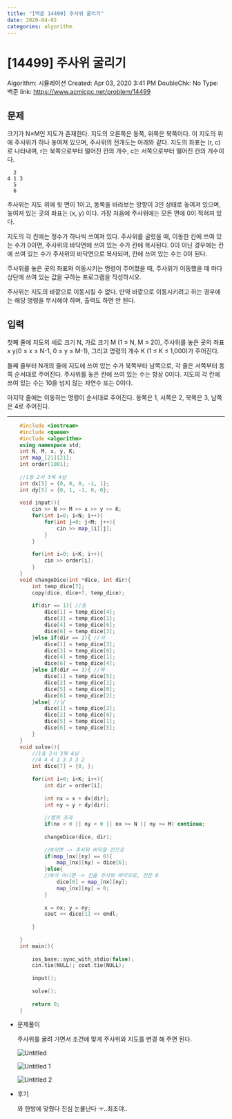 ```yaml
---
title: "[백준 14499] 주사위 굴리기"
date: 2020-04-02
categories: algorithm
---
```


# [14499] 주사위 굴리기

Algorithm: 시뮬레이션
Created: Apr 03, 2020 3:41 PM
DoubleChk: No
Type: 백준
link: https://www.acmicpc.net/problem/14499

## 문제

크기가 N×M인 지도가 존재한다. 지도의 오른쪽은 동쪽, 위쪽은 북쪽이다. 이 지도의 위에 주사위가 하나 놓여져 있으며, 주사위의 전개도는 아래와 같다. 지도의 좌표는 (r, c)로 나타내며, r는 북쪽으로부터 떨어진 칸의 개수, c는 서쪽으로부터 떨어진 칸의 개수이다.

      2
    4 1 3
      5
      6

주사위는 지도 위에 윗 면이 1이고, 동쪽을 바라보는 방향이 3인 상태로 놓여져 있으며, 놓여져 있는 곳의 좌표는 (x, y) 이다. 가장 처음에 주사위에는 모든 면에 0이 적혀져 있다.

지도의 각 칸에는 정수가 하나씩 쓰여져 있다. 주사위를 굴렸을 때, 이동한 칸에 쓰여 있는 수가 0이면, 주사위의 바닥면에 쓰여 있는 수가 칸에 복사된다. 0이 아닌 경우에는 칸에 쓰여 있는 수가 주사위의 바닥면으로 복사되며, 칸에 쓰여 있는 수는 0이 된다.

주사위를 놓은 곳의 좌표와 이동시키는 명령이 주어졌을 때, 주사위가 이동했을 때 마다 상단에 쓰여 있는 값을 구하는 프로그램을 작성하시오.

주사위는 지도의 바깥으로 이동시킬 수 없다. 만약 바깥으로 이동시키려고 하는 경우에는 해당 명령을 무시해야 하며, 출력도 하면 안 된다.

## 입력

첫째 줄에 지도의 세로 크기 N, 가로 크기 M (1 ≤ N, M ≤ 20), 주사위를 놓은 곳의 좌표 x y(0 ≤ x ≤ N-1, 0 ≤ y ≤ M-1), 그리고 명령의 개수 K (1 ≤ K ≤ 1,000)가 주어진다.

둘째 줄부터 N개의 줄에 지도에 쓰여 있는 수가 북쪽부터 남쪽으로, 각 줄은 서쪽부터 동쪽 순서대로 주어진다. 주사위를 놓은 칸에 쓰여 있는 수는 항상 0이다. 지도의 각 칸에 쓰여 있는 수는 10을 넘지 않는 자연수 또는 0이다.

마지막 줄에는 이동하는 명령이 순서대로 주어진다. 동쪽은 1, 서쪽은 2, 북쪽은 3, 남쪽은 4로 주어진다.

---
```c++
    #include <iostream>
    #include <queue>
    #include <algorithm>
    using namespace std;
    int N, M, x, y, K;
    int map_[21][21];
    int order[1001];
    
    //1동 2서 3북 4남
    int dx[5] = {0, 0, 0, -1, 1};
    int dy[5] = {0, 1, -1, 0, 0};
    
    void input(){
        cin >> N >> M >> x >> y >> K;
        for(int i=0; i<N; i++){
            for(int j=0; j<M; j++){
                cin >> map_[i][j];
            }
        }
    
        for(int i=0; i<K; i++){
            cin >> order[i];
        }
    }
    void changeDice(int *dice, int dir){
        int temp_dice[7];
        copy(dice, dice+7, temp_dice);
    
        if(dir == 1){ //동
            dice[1] = temp_dice[4];
            dice[3] = temp_dice[1];
            dice[4] = temp_dice[6];
            dice[6] = temp_dice[3];
        }else if(dir == 2){ //서
            dice[1] = temp_dice[3];
            dice[3] = temp_dice[6];
            dice[4] = temp_dice[1];
            dice[6] = temp_dice[4];
        }else if(dir == 3){ //북
            dice[1] = temp_dice[5];
            dice[2] = temp_dice[1];
            dice[5] = temp_dice[6];
            dice[6] = temp_dice[2];
        }else{ //남
            dice[1] = temp_dice[2];
            dice[2] = temp_dice[6];
            dice[5] = temp_dice[1];
            dice[6] = temp_dice[5];
        }
    }
    void solve(){
        //1동 2서 3북 4남
        //4 4 4 1 3 3 3 2
        int dice[7] = {0, };
    
        for(int i=0; i<K; i++){
            int dir = order[i];
    
            int nx = x + dx[dir];
            int ny = y + dy[dir];
    
            //범위 초과
            if(nx < 0 || ny < 0 || nx >= N || ny >= M) continue;
    
            changeDice(dice, dir);
    
            //0이면 -> 주사위 바닥을 칸으로
            if(map_[nx][ny] == 0){
                map_[nx][ny] = dice[6];
            }else{
            //0이 아니면 -> 칸을 주사위 바닥으로, 칸은 0
                dice[6] = map_[nx][ny];
                map_[nx][ny] = 0;
            }
    
            x = nx; y = ny;
            cout << dice[1] << endl;
    
        }
    
    }
    int main(){
    
        ios_base::sync_with_stdio(false);
        cin.tie(NULL); cout.tie(NULL);
    
        input();
    
        solve();
    
        return 0;
    }
```
- 문제풀이

    주사위를 굴려 가면서 조건에 맞게 주사위와 지도를 변경 해 주면 된다.

    ![Untitled](https://user-images.githubusercontent.com/41617388/78332674-6a41ef80-75c3-11ea-9acc-3d05a37890f0.png)

    ![Untitled 1](https://user-images.githubusercontent.com/41617388/78332678-6ca44980-75c3-11ea-84e7-1a7e3611f740.png)

    ![Untitled 2](https://user-images.githubusercontent.com/41617388/78332676-6b731c80-75c3-11ea-996a-4ecf3f8f1988.png)

- 후기

    와 한방에 맞췄다 진심 눈물난다 ㅜ..최초야..